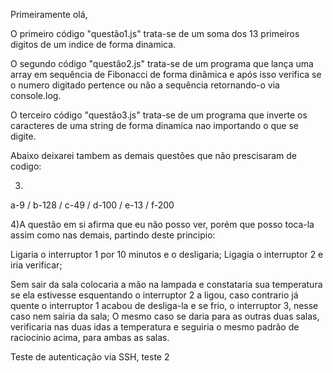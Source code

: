 Primeiramente olá,

O primeiro código "questão1.js" trata-se de um soma dos 13 primeiros digitos de um indice de forma dinamica.

O segundo código "questão2.js" trata-se de um programa que lança uma array em sequência de Fibonacci de forma dinâmica e após isso verifica se o numero digitado pertence ou não a sequência retornando-o via console.log.

O terceiro código "questão3.js" trata-se de um programa que inverte os caracteres de uma string de forma dinamica nao importando o que se digite.

Abaixo deixarei tambem as demais questões que não prescisaram de codigo:

3)
a-9 / b-128 / c-49 / d-100 / e-13 / f-200

4)A questão em si afirma que eu não posso ver, porém que posso toca-la assim como nas demais, partindo deste principio:

Ligaria o interruptor 1 por 10 minutos e o desligaria;
Ligagia o interruptor 2 e iria verificar;

Sem sair da sala colocaria a mão na lampada e constataria sua temperatura se ela estivesse esquentando o interruptor 2 a ligou, caso contrario já quente o interruptor 1 acabou de desliga-la e se frio, o interruptor 3, nesse caso nem sairia da sala;
O mesmo caso se daria para as outras duas salas, verificaria nas duas idas a temperatura e seguiria o mesmo padrão de raciocinio acima, para ambas as salas.

Teste de autenticação via SSH, teste 2
